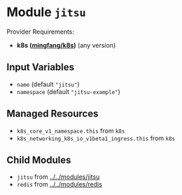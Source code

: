 
# Module `jitsu`

Provider Requirements:
* **k8s ([mingfang/k8s](https://registry.terraform.io/providers/mingfang/k8s/latest))** (any version)

## Input Variables
* `name` (default `"jitsu"`)
* `namespace` (default `"jitsu-example"`)

## Managed Resources
* `k8s_core_v1_namespace.this` from `k8s`
* `k8s_networking_k8s_io_v1beta1_ingress.this` from `k8s`

## Child Modules
* `jitsu` from [../../modules/jitsu](../../modules/jitsu)
* `redis` from [../../modules/redis](../../modules/redis)


